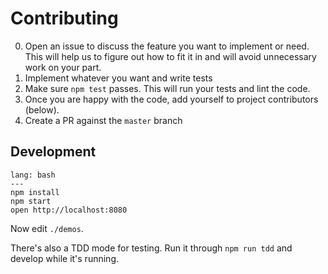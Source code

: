 # Contributing

0. Open an issue to discuss the feature you want to implement or need. This will help us to figure out how to fit it in and will avoid unnecessary work on your part.
1. Implement whatever you want and write tests
2. Make sure `npm test` passes. This will run your tests and lint the code.
3. Once you are happy with the code, add yourself to project contributors (below).
4. Create a PR against the `master` branch

## Development

```code
lang: bash
---
npm install
npm start
open http://localhost:8080
```

Now edit `./demos`.

There's also a TDD mode for testing. Run it through `npm run tdd` and develop while it's running.
